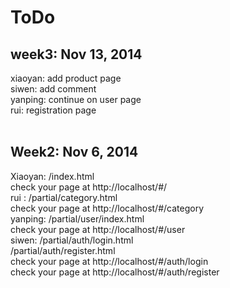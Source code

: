 <h1>ToDo</h1>

<div><h2>week3: Nov 13, 2014</h2></div>
xiaoyan: add product page <br />
siwen: add comment <br/>
yanping: continue on user page<br/>
rui: registration page<br/>
<br/>
<div><h2>Week2: Nov 6, 2014</h2></div>
Xiaoyan: /index.html<br/>
      check your page at http://localhost/#/<br/>
rui : /partial/category.html<br/>
      check your page at http://localhost/#/category<br/>
yanping: /partial/user/index.html<br/>
      check your page at http://localhost/#/user<br/>
siwen: /partial/auth/login.html<br/>
	/partial/auth/register.html<br/>
      check your page at http://localhost/#/auth/login<br/>
      check your page at http://localhost/#/auth/register<br/>
